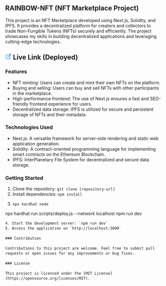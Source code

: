 ## RAINBOW-NFT (NFT Marketplace Project)

This project is an NFT Marketplace developed using Next.js, Solidity, and IPFS. It provides a decentralized platform for creators and collectors to trade Non-Fungible Tokens (NFTs) securely and efficiently. The project showcases my skills in building decentralized applications and leveraging cutting-edge technologies.

## [<img src="external-link.svg" alt="image" style="width:20px;height:auto;">](https://rainbownfts-project.infosuraj.com/) Live Link (Deployed) 

### Features

- NFT minting: Users can create and mint their own NFTs on the platform.
- Buying and selling: Users can buy and sell NFTs with other participants in the marketplace.
- High-performance frontend: The use of Next.js ensures a fast and SEO-friendly frontend experience for users.
- Decentralized data storage: IPFS is utilized for secure and persistent storage of NFTs and their metadata.

### Technologies Used

- Next.js: A versatile framework for server-side rendering and static web application generation.
- Solidity: A contract-oriented programming language for implementing smart contracts on the Ethereum Blockchain.
- IPFS: InterPlanetary File System for decentralized and secure data storage.

### Getting Started

1. Clone the repository: `git clone [repository-url]`
2. Install dependencies: `npm install`
3. ```shell
   npx hardhat node
npx hardhat run scripts/deploy.js --network localhost
npm run dev
  ```
4. Start the development server: `npm run dev`
5. Access the application on `http://localhost:3000`

### Contribution

Contributions to this project are welcome. Feel free to submit pull requests or open issues for any improvements or bug fixes.

### License

This project is licensed under the [MIT License](https://opensource.org/licenses/MIT).

